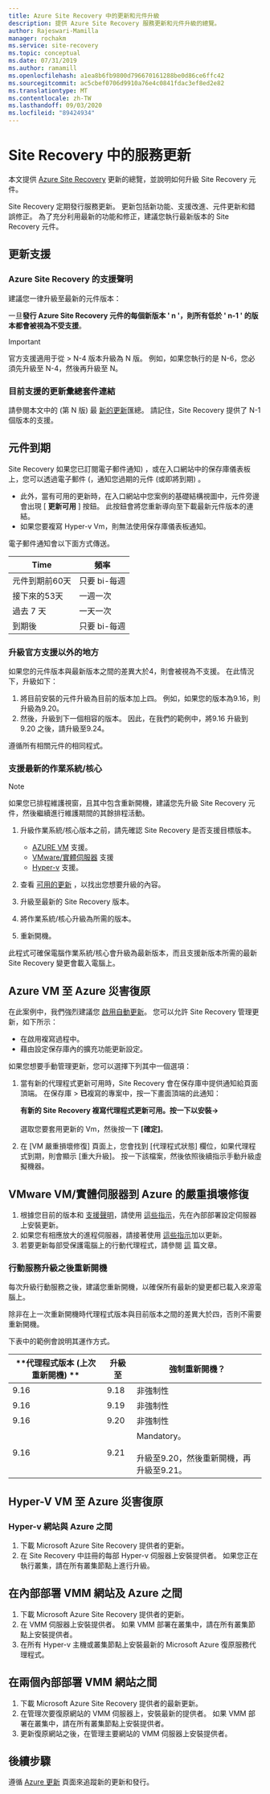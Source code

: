 ```yaml
---
title: Azure Site Recovery 中的更新和元件升級
description: 提供 Azure Site Recovery 服務更新和元件升級的總覽。
author: Rajeswari-Mamilla
manager: rochakm
ms.service: site-recovery
ms.topic: conceptual
ms.date: 07/31/2019
ms.author: ramamill
ms.openlocfilehash: a1ea8b6fb9800d796670161288be0d86ce6ffc42
ms.sourcegitcommit: ac5cbef0706d9910a76e4c0841fdac3ef8ed2e82
ms.translationtype: MT
ms.contentlocale: zh-TW
ms.lasthandoff: 09/03/2020
ms.locfileid: "89424934"
---
```

# <a name="service-updates-in-site-recovery"></a>Site Recovery 中的服務更新

本文提供 [Azure Site Recovery](site-recovery-overview.md) 更新的總覽，並說明如何升級 Site Recovery 元件。

Site Recovery 定期發行服務更新。 更新包括新功能、支援改進、元件更新和錯誤修正。 為了充分利用最新的功能和修正，建議您執行最新版本的 Site Recovery 元件。 
 
 
## <a name="updates-support"></a>更新支援

### <a name="support-statement-for-azure-site-recovery"></a>Azure Site Recovery 的支援聲明

建議您一律升級至最新的元件版本：

一旦**發行 Azure Site Recovery 元件的每個新版本 ' n '，則所有低於 ' n-1 ' 的版本都會被視為不受支援**。 

> [!IMPORTANT]
> 官方支援適用于從 > N-4 版本升級為 N 版。 例如，如果您執行的是 N-6，您必須先升級至 N-4，然後再升級至 N。


### <a name="links-to-currently-supported-update-rollups"></a>目前支援的更新彙總套件連結

 請參閱本文中的 (第 N 版) 最 [新的更新](site-recovery-whats-new.md)匯總。 請記住，Site Recovery 提供了 N-1 個版本的支援。



## <a name="component-expiry"></a>元件到期

Site Recovery 如果您已訂閱電子郵件通知) ，或在入口網站中的保存庫儀表板上，您可以透過電子郵件 (，通知您過期的元件 (或即將到期) 。

- 此外，當有可用的更新時，在入口網站中您案例的基礎結構視圖中，元件旁邊會出現 [ **更新可用** ] 按鈕。 此按鈕會將您重新導向至下載最新元件版本的連結。
-  如果您要複寫 Hyper-v Vm，則無法使用保存庫儀表板通知。 

電子郵件通知會以下面方式傳送。

**Time** | **頻率**
--- | ---
元件到期前60天 | 只要 bi-每週
接下來的53天 | 一週一次
過去 7 天 | 一天一次
到期後 | 只要 bi-每週


### <a name="upgrading-outside-official-support"></a>升級官方支援以外的地方

如果您的元件版本與最新版本之間的差異大於4，則會被視為不支援。 在此情況下，升級如下： 

1. 將目前安裝的元件升級為目前的版本加上四。 例如，如果您的版本為9.16，則升級為9.20。
2. 然後，升級到下一個相容的版本。 因此，在我們的範例中，將9.16 升級到9.20 之後，請升級至9.24。 

遵循所有相關元件的相同程式。

### <a name="support-for-latest-operating-systemskernels"></a>支援最新的作業系統/核心

> [!NOTE]
> 如果您已排程維護視窗，且其中包含重新開機，建議您先升級 Site Recovery 元件，然後繼續進行維護期間的其餘排程活動。

1. 升級作業系統/核心版本之前，請先確認 Site Recovery 是否支援目標版本。 

    - [AZURE VM](azure-to-azure-support-matrix.md#replicated-machine-operating-systems) 支援。
    - [VMware/實體伺服器](vmware-physical-azure-support-matrix.md#replicated-machines) 支援
    - [Hyper-v](hyper-v-azure-support-matrix.md#replicated-vms) 支援。
2. 查看 [可用的更新](site-recovery-whats-new.md) ，以找出您想要升級的內容。
3. 升級至最新的 Site Recovery 版本。
4. 將作業系統/核心升級為所需的版本。
5. 重新開機。


此程式可確保電腦作業系統/核心會升級為最新版本，而且支援新版本所需的最新 Site Recovery 變更會載入電腦上。

## <a name="azure-vm-disaster-recovery-to-azure"></a>Azure VM 至 Azure 災害復原

在此案例中，我們強烈建議您 [啟用自動更新](azure-to-azure-autoupdate.md)。 您可以允許 Site Recovery 管理更新，如下所示：

- 在啟用複寫過程中。
- 藉由設定保存庫內的擴充功能更新設定。

如果您想要手動管理更新，您可以選擇下列其中一個選項：

1. 當有新的代理程式更新可用時，Site Recovery 會在保存庫中提供通知給頁面頂端。 在保存庫 > **已**複寫的專案中，按一下畫面頂端的此通知： 
    
    **有新的 Site Recovery 複寫代理程式更新可用。按一下以安裝->** <br/><br/>選取您要套用更新的 Vm，然後按一下 **[確定]**。

2. 在 [VM 嚴重損壞修復] 頁面上，您會找到 [代理程式狀態] 欄位，如果代理程式到期，則會顯示 [重大升級]。 按一下該檔案，然後依照後續指示手動升級虛擬機器。

## <a name="vmware-vmphysical-server-disaster-recovery-to-azure"></a>VMware VM/實體伺服器到 Azure 的嚴重損壞修復

1. 根據您目前的版本和 [支援聲明](#support-statement-for-azure-site-recovery)，請使用 [這些指示](vmware-azure-deploy-configuration-server.md#upgrade-the-configuration-server)，先在內部部署設定伺服器上安裝更新。 
2. 如果您有相應放大的進程伺服器，請接著使用 [這些指示](vmware-azure-manage-process-server.md#upgrade-a-process-server)加以更新。
3. 若要更新每部受保護電腦上的行動代理程式，請參閱 [這](vmware-physical-manage-mobility-service.md#update-mobility-service-from-azure-portal) 篇文章。

### <a name="reboot-after-mobility-service-upgrade"></a>行動服務升級之後重新開機

每次升級行動服務之後，建議您重新開機，以確保所有最新的變更都已載入來源電腦上。

除非在上一次重新開機時代理程式版本與目前版本之間的差異大於四，否則不需要重新開機。

下表中的範例會說明其運作方式。

|**代理程式版本 (上次重新開機) ** | **升級至** | **強制重新開機？**|
|---------|---------|---------|
|9.16 |  9.18 | 非強制性|
|9.16 | 9.19 | 非強制性|
| 9.16 | 9.20 | 非強制性
 | 9.16 | 9.21 | Mandatory。<br/><br/> 升級至9.20，然後重新開機，再升級至9.21。

## <a name="hyper-v-vm-disaster-recovery-to-azure"></a>Hyper-V VM 至 Azure 災害復原

### <a name="between-a-hyper-v-site-and-azure"></a>Hyper-v 網站與 Azure 之間

1. 下載 Microsoft Azure Site Recovery 提供者的更新。
2. 在 Site Recovery 中註冊的每部 Hyper-v 伺服器上安裝提供者。 如果您正在執行叢集，請在所有叢集節點上進行升級。


## <a name="between-an-on-premises-vmm-site-and-azure"></a>在內部部署 VMM 網站及 Azure 之間
1. 下載 Microsoft Azure Site Recovery 提供者的更新。
2. 在 VMM 伺服器上安裝提供者。 如果 VMM 部署在叢集中，請在所有叢集節點上安裝提供者。
3. 在所有 Hyper-v 主機或叢集節點上安裝最新的 Microsoft Azure 復原服務代理程式。


## <a name="between-two-on-premises-vmm-sites"></a>在兩個內部部署 VMM 網站之間
1. 下載 Microsoft Azure Site Recovery 提供者的最新更新。
2. 在管理次要復原網站的 VMM 伺服器上，安裝最新的提供者。 如果 VMM 部署在叢集中，請在所有叢集節點上安裝提供者。
3. 更新復原網站之後，在管理主要網站的 VMM 伺服器上安裝提供者。

## <a name="next-steps"></a>後續步驟

遵循 [Azure 更新](https://azure.microsoft.com/updates/?product=site-recovery) 頁面來追蹤新的更新和發行。
